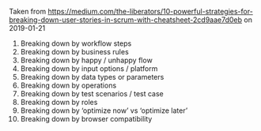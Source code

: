 Taken from https://medium.com/the-liberators/10-powerful-strategies-for-breaking-down-user-stories-in-scrum-with-cheatsheet-2cd9aae7d0eb
on 2019-01-21


1. Breaking down by workflow steps
2. Breaking down by business rules
3. Breaking down by happy / unhappy flow
4. Breaking down by input options / platform
5. Breaking down by data types or parameters
6. Breaking down by operations
7. Breaking down by test scenarios / test case
8. Breaking down by roles
9. Breaking down by ‘optimize now’ vs ‘optimize later’
10. Breaking down by browser compatibility


